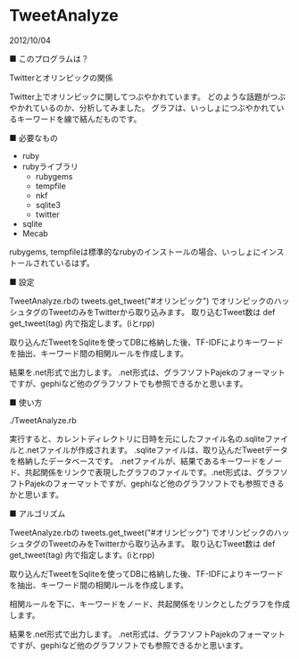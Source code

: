 TweetAnalyze
============

2012/10/04

■ このプログラムは？

Twitterとオリンピックの関係

Twitter上でオリンピックに関してつぶやかれています。
どのような話題がつぶやかれているのか、分析してみました。
グラフは、いっしょにつぶやかれているキーワードを線で結んだものです。

■ 必要なもの

- ruby
- rubyライブラリ
  - rubygems
  - tempfile
  - nkf
  - sqlite3
  - twitter
- sqlite
- Mecab

rubygems, tempfileは標準的なrubyのインストールの場合、いっしょにインストールされているはず。

■ 設定

TweetAnalyze.rbの
  tweets.get_tweet("#オリンピック")
でオリンピックのハッシュタグのTweetのみをTwitterから取り込みます。
取り込むTweet数は
  def get_tweet(tag)
内で指定します。(iとrpp)

取り込んだTweetをSqliteを使ってDBに格納した後、TF-IDFによりキーワードを抽出、キーワード間の相関ルールを作成します。

結果を.net形式で出力します。
.net形式は、グラフソフトPajekのフォーマットですが、gephiなど他のグラフソフトでも参照できるかと思います。

■ 使い方

./TweetAnalyze.rb

実行すると、カレントディレクトリに日時を元にしたファイル名の.sqliteファイルと.netファイルが作成されます。
.sqliteファイルは、取り込んだTweetデータを格納したデータベースです。
.netファイルが、結果であるキーワードをノード、共起関係をリンクで表現したグラフのファイルです。.net形式は、グラフソフトPajekのフォーマットですが、gephiなど他のグラフソフトでも参照できるかと思います。

■ アルゴリズム

TweetAnalyze.rbの
  tweets.get_tweet("#オリンピック")
でオリンピックのハッシュタグのTweetのみをTwitterから取り込みます。
取り込むTweet数は
  def get_tweet(tag)
内で指定します。(iとrpp)

取り込んだTweetをSqliteを使ってDBに格納した後、TF-IDFによりキーワードを抽出、キーワード間の相関ルールを作成します。

相関ルールを下に、キーワードをノード、共起関係をリンクとしたグラフを作成します。

結果を.net形式で出力します。
.net形式は、グラフソフトPajekのフォーマットですが、gephiなど他のグラフソフトでも参照できるかと思います。
